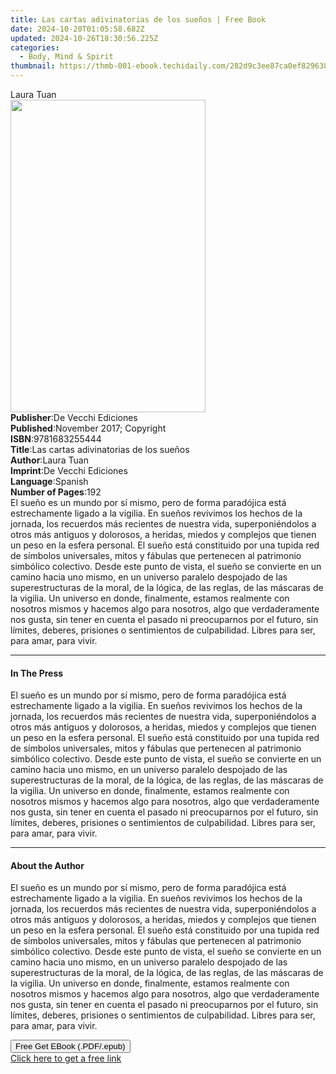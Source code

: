 ```yaml
---
title: Las cartas adivinatorias de los sueños | Free Book
date: 2024-10-20T01:05:58.682Z
updated: 2024-10-26T18:30:56.225Z
categories:
  - Body, Mind & Spirit
thumbnail: https://thmb-001-ebook.techidaily.com/282d9c3ee87ca0ef829638dbeefe5050a6270ec58411315d6bf1c04e98b239df.jpg
---
```

<main id="book-container">
  <div class="flex flex-col">
    <div class="book-brief flex-1 py-6 px-4 sm:p-6 md:py-10 md:px-8">
      <!-- brief-->
      <div class="book-brief-main">Laura Tuan</div>
    </div>
    <div
      class="book-meta-info flex-1 grid gap-4 col-start-1 col-end-3 row-start-1 sm:mb-6 sm:grid-cols-4 lg:gap-6 lg:col-start-2 lg:row-end-6 lg:row-span-6 lg:mb-0"
    >
      <div
        class="book-meta-info-left place-content-center mt-4 p-4 text-sm leading-6 col-start-2 col-span-2 dark:text-slate-400"
      >
        <img
          class="w-full h-500 object-cover rounded-lg sm:h-255 sm:col-span-2 lg:col-span-full"
          src="https://img-001-ebook.techidaily.com/66bc1f38ed793ae7f97ef8b5c7f73daaffe7df9d0eeab74d09c63ce0d98d2adf.jpg"
          alt=""
          width="312"
          height="500"
        />
      </div>
      <div
        class="book-meta-info-right mt-2 col-start-1 row-start-2 col-span-3 self-center"
      >
        <!-- meta data  -->
        <div class="flex flex-col px-4 md:px-8">
          <div class="flex-1">
            <strong>Publisher</strong>:<span class="px-2"
              >De Vecchi Ediciones</span
            >
          </div>
          <div class="flex-1">
            <strong>Published</strong>:<span class="px-2"
              >November 2017; Copyright</span
            >
          </div>
          <div class="flex-1">
            <strong>ISBN</strong>:<span class="px-2">9781683255444</span>
          </div>
          <div class="flex-1">
            <strong>Title</strong>:<span class="px-2"
              >Las cartas adivinatorias de los sueños</span
            >
          </div>
          <div class="flex-1">
            <strong>Author</strong>:<span class="px-2">Laura Tuan</span>
          </div>
          <div class="flex-1">
            <strong>Imprint</strong>:<span class="px-2"
              >De Vecchi Ediciones</span
            >
          </div>
          <div class="flex-1">
            <strong>Language</strong>:<span class="px-2">Spanish</span>
          </div>
          <div class="flex-1">
            <strong>Number of Pages</strong>:<span class="px-2">192</span>
          </div>
        </div>
      </div>
    </div>
    <div class="book-description flex-1 py-6 px-4 sm:p-6 md:py-10 md:px-8">
      <div class="book-description-main">
        <div accordion-content="" id="description">
          El sueño es un mundo por sí mismo, pero de forma paradójica está
          estrechamente ligado a la vigilia. En sueños revivimos los hechos de
          la jornada, los recuerdos más recientes de nuestra vida,
          superponiéndolos a otros más antiguos y dolorosos, a heridas, miedos y
          complejos que tienen un peso en la esfera personal. El sueño está
          constituido por una tupida red de símbolos universales, mitos y
          fábulas que pertenecen al patrimonio simbólico colectivo. Desde este
          punto de vista, el sueño se convierte en un camino hacia uno mismo, en
          un universo paralelo despojado de las superestructuras de la moral, de
          la lógica, de las reglas, de las máscaras de la vigilia. Un universo
          en donde, finalmente, estamos realmente con nosotros mismos y hacemos
          algo para nosotros, algo que verdaderamente nos gusta, sin tener en
          cuenta el pasado ni preocuparnos por el futuro, sin límites, deberes,
          prisiones o sentimientos de culpabilidad. Libres para ser, para amar,
          para vivir.
        </div>
      </div>
    </div>
    <div class="book-excerpts flex-1 py-6 px-4 sm:p-6 md:py-10 md:px-8">
      <!-- excerpts-->
      <div class="book-excerpts-main">
        <hr />
        <h4 class="placeholder placeholder-heading">
          <span>In The Press</span>
        </h4>
        <p>
          El sueño es un mundo por sí mismo, pero de forma paradójica está
          estrechamente ligado a la vigilia. En sueños revivimos los hechos de
          la jornada, los recuerdos más recientes de nuestra vida,
          superponiéndolos a otros más antiguos y dolorosos, a heridas, miedos y
          complejos que tienen un peso en la esfera personal. El sueño está
          constituido por una tupida red de símbolos universales, mitos y
          fábulas que pertenecen al patrimonio simbólico colectivo. Desde este
          punto de vista, el sueño se convierte en un camino hacia uno mismo, en
          un universo paralelo despojado de las superestructuras de la moral, de
          la lógica, de las reglas, de las máscaras de la vigilia. Un universo
          en donde, finalmente, estamos realmente con nosotros mismos y hacemos
          algo para nosotros, algo que verdaderamente nos gusta, sin tener en
          cuenta el pasado ni preocuparnos por el futuro, sin límites, deberes,
          prisiones o sentimientos de culpabilidad. Libres para ser, para amar,
          para vivir.
        </p>
      </div>
    </div>
    <div class="book-about-author flex-1 py-6 px-4 sm:p-6 md:py-10 md:px-8">
      <!-- about author-->
      <div class="book-main-author-main">
        <hr />
        <h4 class="placeholder placeholder-heading">
          <span>About the Author</span>
        </h4>
        <p>
          El sueño es un mundo por sí mismo, pero de forma paradójica está
          estrechamente ligado a la vigilia. En sueños revivimos los hechos de
          la jornada, los recuerdos más recientes de nuestra vida,
          superponiéndolos a otros más antiguos y dolorosos, a heridas, miedos y
          complejos que tienen un peso en la esfera personal. El sueño está
          constituido por una tupida red de símbolos universales, mitos y
          fábulas que pertenecen al patrimonio simbólico colectivo. Desde este
          punto de vista, el sueño se convierte en un camino hacia uno mismo, en
          un universo paralelo despojado de las superestructuras de la moral, de
          la lógica, de las reglas, de las máscaras de la vigilia. Un universo
          en donde, finalmente, estamos realmente con nosotros mismos y hacemos
          algo para nosotros, algo que verdaderamente nos gusta, sin tener en
          cuenta el pasado ni preocuparnos por el futuro, sin límites, deberes,
          prisiones o sentimientos de culpabilidad. Libres para ser, para amar,
          para vivir.
        </p>
      </div>
    </div>
    <div class="book-free-get flex-1 py-6 px-4 sm:p-6 md:py-10 md:px-8">
      <button
        id="btn-free-get"
        class="bg-blue-500 hover:bg-blue-700 text-white font-bold py-2 px-4 rounded"
      >
        Free Get EBook (.PDF/.epub)
      </button>
      <div id="countdown-display" class="px-2 text-lg mt-2"></div>
      <a
        id="free-link"
        class="hidden bg-blue-500 hover:bg-blue-700 text-white font-bold py-2 px-4 rounded"
        href="https://www.ebooks.com/en-us/book/95918143/las-cartas-adivinatorias-de-los-sue-os/laura-tuan/"
        target="_blank"
        >Click here to get a free link</a
      >
    </div>
    <script>
      let countdownTime = 0;
      let countdownInterval = null;
      document
        .getElementById('btn-free-get')
        .addEventListener('click', startCountdown);
      function startCountdown() {
        countdownTime = new Date().getTime() + 60000 * 3;
        countdownInterval = setInterval(updateCountdown, 1000);
        document.getElementById('btn-free-get').disabled = true;
        document
          .getElementById('btn-free-get')
          .classList.add('bg-gray-500', 'cursor-not-allowed');
      }
      function updateCountdown() {
        let currentTime = new Date().getTime();
        let timeLeft = countdownTime - currentTime;
        let secondsLeft = Math.floor(timeLeft / 1000);
        document.getElementById('countdown-display').innerHTML =
          `Remaining time: ${secondsLeft} seconds.`;
        if (secondsLeft <= 0) {
          clearInterval(countdownInterval);
          document.getElementById('btn-free-get').classList.add('hidden');
          document.getElementById('free-link').classList.remove('hidden');
          document.getElementById('countdown-display').innerHTML = '';
        }
      }
    </script>
  </div>
</main>

<ins class="adsbygoogle"
      style="display:block"
      data-ad-client="ca-pub-7571918770474297"
      data-ad-slot="8358498916"
      data-ad-format="auto"
      data-full-width-responsive="true"></ins>
    